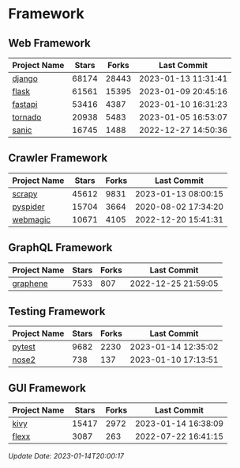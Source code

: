 # Framework

## Web Framework
| Project Name | Stars | Forks | Last Commit |
| ------------ | ----- | ----- | ----------- |
| [django](https://github.com/django/django) | 68174 | 28443 | 2023-01-13 11:31:41 |
| [flask](https://github.com/pallets/flask) | 61561 | 15395 | 2023-01-09 20:45:16 |
| [fastapi](https://github.com/tiangolo/fastapi) | 53416 | 4387 | 2023-01-10 16:31:23 |
| [tornado](https://github.com/tornadoweb/tornado) | 20938 | 5483 | 2023-01-05 16:53:07 |
| [sanic](https://github.com/sanic-org/sanic) | 16745 | 1488 | 2022-12-27 14:50:36 |

## Crawler Framework
| Project Name | Stars | Forks | Last Commit |
| ------------ | ----- | ----- | ----------- |
| [scrapy](https://github.com/scrapy/scrapy) | 45612 | 9831 | 2023-01-13 08:00:15 |
| [pyspider](https://github.com/binux/pyspider) | 15704 | 3664 | 2020-08-02 17:34:20 |
| [webmagic](https://github.com/code4craft/webmagic) | 10671 | 4105 | 2022-12-20 15:41:31 |

## GraphQL Framework
| Project Name | Stars | Forks | Last Commit |
| ------------ | ----- | ----- | ----------- |
| [graphene](https://github.com/graphql-python/graphene) | 7533 | 807 | 2022-12-25 21:59:05 |

## Testing Framework
| Project Name | Stars | Forks | Last Commit |
| ------------ | ----- | ----- | ----------- |
| [pytest](https://github.com/pytest-dev/pytest) | 9682 | 2230 | 2023-01-14 12:35:02 |
| [nose2](https://github.com/nose-devs/nose2) | 738 | 137 | 2023-01-10 17:13:51 |

## GUI Framework
| Project Name | Stars | Forks | Last Commit |
| ------------ | ----- | ----- | ----------- |
| [kivy](https://github.com/kivy/kivy) | 15417 | 2972 | 2023-01-14 16:38:09 |
| [flexx](https://github.com/flexxui/flexx) | 3087 | 263 | 2022-07-22 16:41:15 |

*Update Date: 2023-01-14T20:00:17*